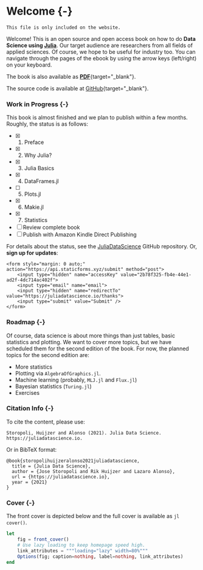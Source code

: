 # Welcome {-}

```{=comment}
This file is only included on the website.
```

Welcome! This is an open source and open access book on how to do **Data Science using [Julia](https://julialang.org)**.
Our target audience are researchers from all fields of applied sciences.
Of course, we hope to be useful for industry too.
You can navigate through the pages of the ebook by using the arrow keys (left/right) on your keyboard.

The book is also available as [**PDF**](/juliadatascience.pdf){target="_blank"}.

The source code is available at [GitHub](https://github.com/JuliaDataScience/JuliaDataScience){target="_blank"}.

### Work in Progress {-}

This book is almost finished and we plan to publish within a few months.
Roughly, the status is as follows:

- [x] 1. Preface
- [x] 2. Why Julia?
- [x] 3. Julia Basics
- [x] 4. DataFrames.jl
- [ ] 5. Plots.jl
- [x] 6. Makie.jl
- [x] 7. Statistics
- [ ] Review complete book
- [ ] Publish with Amazon Kindle Direct Publishing

For details about the status, see the [JuliaDataScience](https://github.com/JuliaDataScience/JuliaDataScience) GitHub repository.
Or, **sign up for updates**:

```{=html}
<form style="margin: 0 auto;" action="https://api.staticforms.xyz/submit" method="post">
    <input type="hidden" name="accessKey" value="2b78f325-fb4e-44e1-ad2f-4dc714ac402f">
    <input type="email" name="email">
    <input type="hidden" name="redirectTo" value="https://juliadatascience.io/thanks">
    <input type="submit" value="Submit" />
</form>
```

### Roadmap {-}

Of course, data science is about more things than just tables, basic statistics and plotting.
We want to cover more topics, but we have scheduled them for the second edition of the book.
For now, the planned topics for the second edition are:

- More statistics
- Plotting via `AlgebraOfGraphics.jl`.
- Machine learning (probably, `MLJ.jl` and `Flux.jl`)
- Bayesian statistics (`Turing.jl`)
- Exercises

### Citation Info {-}

To cite the content, please use:

```plaintext
Storopoli, Huijzer and Alonso (2021). Julia Data Science. https://juliadatascience.io.
```

Or in BibTeX format:

```plaintext
@book{storopolihuijzeralonso2021juliadatascience,
  title = {Julia Data Science},
  author = {Jose Storopoli and Rik Huijzer and Lazaro Alonso},
  url = {https://juliadatascience.io},
  year = {2021}
}
```

### Cover {-}

The front cover is depicted below and the full cover is available as `jl cover()`.

```jl
let
    fig = front_cover()
    # Use lazy loading to keep homepage speed high.
    link_attributes = """loading="lazy" width=80%"""
    Options(fig; caption=nothing, label=nothing, link_attributes)
end
```
